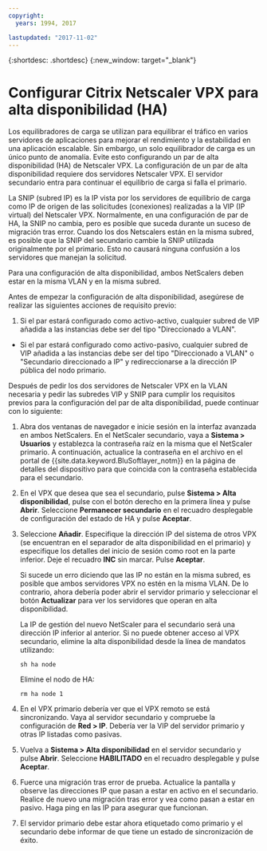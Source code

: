 ```yaml
---
copyright:
  years: 1994, 2017

lastupdated: "2017-11-02"
---
```


{:shortdesc: .shortdesc}
{:new_window: target="_blank"}

# Configurar Citrix Netscaler VPX para alta disponibilidad (HA)

Los equilibradores de carga se utilizan para equilibrar el tráfico en varios servidores de aplicaciones para mejorar el rendimiento y la estabilidad en una aplicación escalable. Sin embargo, un solo equilibrador de carga es un único punto de anomalía. Evite esto configurando un par de alta disponibilidad (HA) de Netscaler VPX. La configuración de un par de alta disponibilidad requiere dos servidores Netscaler VPX. El servidor secundario entra para continuar el equilibrio de carga si falla el primario. 

La SNIP (subred IP) es la IP vista por los servidores de equilibrio de carga como IP de origen de las solicitudes (conexiones) realizadas a la VIP (IP virtual) del Netscaler VPX. Normalmente, en una configuración de par de HA, la SNIP no cambia, pero es posible que suceda durante un suceso de migración tras error. Cuando los dos Netscalers están en la misma subred, es posible que la SNIP del secundario cambie la SNIP utilizada originalmente por el primario. Esto no causará ninguna confusión a los servidores que manejan la solicitud.

Para una configuración de alta disponibilidad, ambos NetScalers deben estar en la misma VLAN y en la misma subred.

Antes de empezar la configuración de alta disponibilidad, asegúrese de realizar las siguientes acciones de requisito previo:

1. Si el par estará configurado como activo-activo, cualquier subred de VIP añadida a las instancias debe ser del tipo "Direccionado a VLAN".
* Si el par estará configurado como activo-pasivo, cualquier subred de VIP añadida a las instancias debe ser del tipo "Direccionado a VLAN" o "Secundario direccionado a IP" y redireccionarse a la dirección IP pública del nodo primario.

Después de pedir los dos servidores de Netscaler VPX en la VLAN necesaria y pedir las subredes VIP y SNIP para cumplir los requisitos previos para la configuración del par de alta disponibilidad, puede continuar con lo siguiente:

1. Abra dos ventanas de navegador e inicie sesión en la interfaz avanzada en ambos NetScalers. En el NetScaler secundario, vaya a **Sistema > Usuarios** y establezca la contraseña raíz en la misma que el NetScaler primario. A continuación, actualice la contraseña en el archivo en el portal de {{site.data.keyword.BluSoftlayer_notm}} en la página de detalles del dispositivo para que coincida con la contraseña establecida para el secundario.

2. En el VPX que desea que sea el secundario, pulse **Sistema > Alta disponibilidad**, pulse con el botón derecho en la primera línea y pulse **Abrir**. Seleccione **Permanecer secundario** en el recuadro desplegable de configuración del estado de HA y pulse **Aceptar**.

3. Seleccione **Añadir**. Especifique la dirección IP del sistema de otros VPX (se encuentran en el separador de alta disponibilidad en el primario) y especifique los detalles del inicio de sesión como root en la parte inferior. Deje el recuadro **INC** sin marcar. Pulse **Aceptar**. 
	
	Si sucede un erro diciendo que las IP no están en la misma subred, es posible que ambos servidores VPX no estén en la misma VLAN. De lo contrario, ahora debería poder abrir el servidor primario y seleccionar el botón **Actualizar** para ver los servidores que operan en alta disponibilidad. 

	La IP de gestión del nuevo NetScaler para el secundario será una dirección IP inferior al anterior. Si no puede obtener acceso al VPX secundario, elimine la alta disponibilidad desde la línea de mandatos utilizando:

	`sh ha node`

	Elimine el nodo de HA:
	
	`rm ha node 1`

4. En el VPX primario debería ver que el VPX remoto se está sincronizando. Vaya al servidor secundario y compruebe la configuración de **Red > IP**. Debería ver la VIP del servidor primario y otras IP listadas como pasivas.

6. Vuelva a **Sistema > Alta disponibilidad** en el servidor secundario y pulse **Abrir**. Seleccione **HABILITADO** en el recuadro desplegable y pulse **Aceptar**.

7. Fuerce una migración tras error de prueba. Actualice la pantalla y observe las direcciones IP que pasan a estar en activo en el secundario. Realice de nuevo una migración tras error y vea como pasan a estar en pasivo. Haga ping en las IP para asegurar que funcionan.

8. El servidor primario debe estar ahora etiquetado como primario y el secundario debe informar de que tiene un estado de sincronización de éxito.
